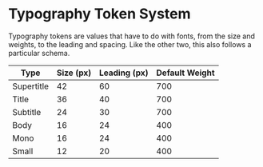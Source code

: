 # Typography Token System
Typography tokens are values that have to do with fonts, from the size and weights, to the leading and spacing. Like the
other two, this also follows a particular schema.

| Type       | Size (px) | Leading (px) | Default Weight |
|------------|-----------|--------------|----------------|
| Supertitle | 42        | 60           | 700            |
| Title      | 36        | 40           | 700            |
| Subtitle   | 24        | 30           | 700            |
| Body       | 16        | 24           | 400            |
| Mono       | 16        | 24           | 400            |
| Small      | 12        | 20           | 400            |